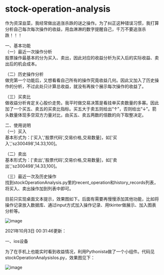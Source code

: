 # stock-operation-analysis
作为资深韭菜，我经常做出追涨杀跌的谜之操作。为了纠正这种错误习惯，我打算分析自己每次每次操作的收益，用血淋淋的数字提醒自己，千万不要追涨杀跌！！！  

一、基本功能  
（一）最近一次操作分析  
股票操作最基本的分为买入、卖出，因此对应的收益分析为买入后的实际收益、卖出后的机会成本。

（二）历史操作分析  
做完第一个功能后，又想看看自己所有的操作究竟收益几何。因此又加入了历史操作的分析，不过此处只计算总收益，就没有再挨个展示每次操作的收益了。

（三）买卖比  
做收益分析肯定关心股价走势。我平时做交易决策是看挂单买卖数量的多寡。因此加了一个买五、卖五的买卖比指标。买五大于卖五则给出“↑”，否则给出“↓”。箭头数量体现多空双方力量对比，由买五、卖五两数的倍数的向下取整决定。

二、使用说明  
（一）买入  
基本形式为：['买入','股票代码',交易价格,交易数量]，如['买入','sz300498',14.33,100]。

（二）卖出  
基本形式为：['卖出','股票代码',交易价格,交易数量]，如['卖出','sz300498',14.33,100]。

（三）最近一次及历史操作  
找到stockOperationAnalysis.py里的recent_operation和history_records列表，将买入、卖出操作加到列表中即可。

目前只实现桌面文本提示，效果图如下。后面有需要再慢慢添加其他功能，比如将操作记录放入数据库、通过input方式加入操作记录、用tkinter做展示、加入图表分析等。


![image](https://github.com/Hongwei008/stock-operation-analysis/blob/main/%E6%95%88%E6%9E%9C%E5%9B%BE.png)


2021年10月3日 00:31:46更新：  

一、ios设备  

为了在手机上也能实时看到收益情况，利用Pythonista做了一个小组件。代码见stockOperationAnalysisIos.py，效果图见下：  

![image](https://github.com/Hongwei008/stock-operation-analysis/blob/main/ios%E6%95%88%E6%9E%9C%E5%9B%BE.jpg)

